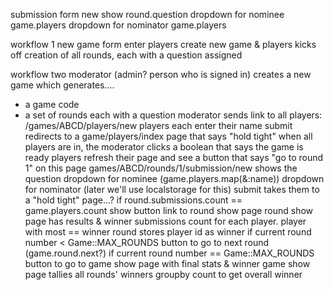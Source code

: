 

submission form new
show round.question
dropdown for nominee game.players
dropdown for nominator game.players


workflow 1
new game form
enter players
create new game & players
kicks off creation of all rounds, each with a question assigned



workflow two
moderator (admin? person who is signed in) creates a new game which generates....
- a game code
- a set of rounds each with a question
moderator sends link to all players: /games/ABCD/players/new
players each enter their name
submit redirects to a game/players/index page that says "hold tight"
when all players are in, the moderator clicks a boolean that says the game is ready
players refresh their page and see a button that says "go to round 1"
on this page games/ABCD/rounds/1/submission/new
shows the question
dropdown for nominee (game.players.map(&:name))
dropdown for nominator (later we'll use localstorage for this)
submit takes them to a "hold tight" page...?
if round.submissions.count == game.players.count
show button link to round show page
round show page has results & winner
submissions count for each player. player with most == winner
round stores player id as winner
if current round number < Game::MAX_ROUNDS
button to go to next round (game.round.next?)
if current round number == Game::MAX_ROUNDS
button to go to game show page with final stats & winner
game show page tallies all rounds' winners groupby count to get overall winner
